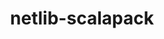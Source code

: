 ---
title: "netlib-scalapack"
layout: cache
categories: [package, develop]
meta: {"compilers": ["cce@18.0.0", "gcc@10.3.0", "gcc@11.4.0", "gcc@12.3.0", "gcc@12.4.0", "gcc@7.3.1", "gcc@9.4.0", "intel-oneapi-compilers@2025.1.0"], "num_specs": 145, "num_specs_by_stack": {"aws-isc": 1, "aws-isc-aarch64": 1, "aws-pcluster-neoverse_v1": 9, "e4s": 36, "e4s-cray-rhel": 6, "e4s-cray-sles": 2, "e4s-neoverse-v2": 20, "e4s-neoverse_v1": 9, "e4s-oneapi": 6, "e4s-power": 3, "e4s-rocm-external": 10, "root": 145, "tutorial": 42}, "oss": ["amzn2", "rhel8", "sle_hpc15", "ubuntu20.04", "ubuntu22.04"], "platforms": ["linux"], "stacks": ["aws-isc", "aws-isc-aarch64", "aws-pcluster-neoverse_v1", "e4s", "e4s-cray-rhel", "e4s-cray-sles", "e4s-neoverse-v2", "e4s-neoverse_v1", "e4s-oneapi", "e4s-power", "e4s-rocm-external", "root", "tutorial"], "targets": ["aarch64", "neoverse_v1", "neoverse_v2", "ppc64le", "x86_64_v3", "x86_64_v4"], "versions": ["2.2.0", "2.2.2"]}
spec_details: [{"compiler": "gcc@11.4.0", "hash": "22omkjfszvvacehzd637wjmggf2x5emv", "os": "ubuntu22.04", "platform": "linux", "size": "-", "stacks": ["e4s", "root"], "target": "x86_64_v3", "variants": ["build_system=cmake", "build_type=Release", "generator=make", "~ipo", "~pic", "+shared"], "versions": ["2.2.2"]}, {"compiler": "gcc@11.4.0", "hash": "2atgakqw2ihles6qisnu7c5ctsnr72zs", "os": "ubuntu22.04", "platform": "linux", "size": "-", "stacks": ["e4s-neoverse-v2", "root"], "target": "neoverse_v2", "variants": ["build_system=cmake", "build_type=Release", "generator=make", "~ipo", "~pic", "+shared"], "versions": ["2.2.2"]}, {"compiler": "gcc@12.4.0", "hash": "2fxbv2ep4oqxfmzlhqirmsccneta3kzf", "os": "amzn2", "platform": "linux", "size": "-", "stacks": ["aws-pcluster-neoverse_v1", "root"], "target": "neoverse_v1", "variants": ["build_system=cmake", "build_type=Release", "generator=make", "~ipo", "~pic", "+shared"], "versions": ["2.2.2"]}, {"compiler": "gcc@12.3.0", "hash": "2wfrfhtcywij3y7hpcni4oy2o4g5b77f", "os": "ubuntu22.04", "platform": "linux", "size": "-", "stacks": ["root", "tutorial"], "target": "x86_64_v3", "variants": ["build_system=cmake", "build_type=Release", "generator=make", "~ipo", "~pic", "+shared"], "versions": ["2.2.2"]}, {"compiler": "gcc@12.3.0", "hash": "2xcowdrmhf3cmkgbr3v3ovgh5fakrncd", "os": "ubuntu22.04", "platform": "linux", "size": "-", "stacks": ["root", "tutorial"], "target": "x86_64_v3", "variants": ["build_system=cmake", "build_type=Release", "generator=make", "~ipo", "~pic", "+shared"], "versions": ["2.2.2"]}, {"compiler": "gcc@11.4.0", "hash": "2yy6awvkfiqcziiww4mgfogx2b3nfn2v", "os": "ubuntu22.04", "platform": "linux", "size": "-", "stacks": ["e4s", "root"], "target": "x86_64_v3", "variants": ["build_system=cmake", "build_type=Release", "generator=make", "~ipo", "~pic", "+shared"], "versions": ["2.2.2"]}, {"compiler": "gcc@11.4.0", "hash": "323r3uppyetwz2okytcfjhqrarasxvin", "os": "ubuntu22.04", "platform": "linux", "size": "-", "stacks": ["e4s", "root"], "target": "x86_64_v3", "variants": ["build_system=cmake", "build_type=Release", "generator=make", "~ipo", "~pic", "+shared"], "versions": ["2.2.2"]}, {"compiler": "gcc@11.4.0", "hash": "35fihcu3lv4xxif6c3k6kucnsobieos5", "os": "ubuntu22.04", "platform": "linux", "size": "-", "stacks": ["e4s-neoverse_v1", "root"], "target": "neoverse_v1", "variants": ["build_system=cmake", "build_type=Release", "generator=make", "~ipo", "patches:=072b006,1c9ce5f,244a9aa", "~pic", "+shared"], "versions": ["2.2.0"]}, {"compiler": "gcc@11.4.0", "hash": "37ypvsk3qjvynzofltmqvlzhyypgalra", "os": "ubuntu22.04", "platform": "linux", "size": "-", "stacks": ["e4s-rocm-external", "root"], "target": "x86_64_v3", "variants": ["build_system=cmake", "build_type=Release", "generator=make", "~ipo", "~pic", "+shared"], "versions": ["2.2.2"]}, {"compiler": "gcc@11.4.0", "hash": "3fjecu4iv34amwzm5rkwsvzrj5w3afbr", "os": "ubuntu22.04", "platform": "linux", "size": "-", "stacks": ["e4s-neoverse_v1", "root"], "target": "neoverse_v1", "variants": ["build_system=cmake", "build_type=Release", "generator=make", "~ipo", "patches:=072b006,1c9ce5f,244a9aa", "~pic", "+shared"], "versions": ["2.2.0"]}, {"compiler": "gcc@11.4.0", "hash": "46fx7cb2f2eh4ot2sgivmlp225t25yab", "os": "ubuntu22.04", "platform": "linux", "size": "-", "stacks": ["e4s-neoverse-v2", "root"], "target": "neoverse_v2", "variants": ["build_system=cmake", "build_type=Release", "generator=make", "~ipo", "~pic", "+shared"], "versions": ["2.2.2"]}, {"compiler": "gcc@12.3.0", "hash": "4mhfn7zqegnfmrmozuxftvm7l7ytcmtm", "os": "ubuntu22.04", "platform": "linux", "size": "-", "stacks": ["root", "tutorial"], "target": "x86_64_v3", "variants": ["build_system=cmake", "build_type=Release", "generator=make", "~ipo", "~pic", "+shared"], "versions": ["2.2.2"]}, {"compiler": "gcc@11.4.0", "hash": "4okbrnxokrsh5ybpzxivhvto4wka5zwv", "os": "ubuntu22.04", "platform": "linux", "size": "-", "stacks": ["e4s-rocm-external", "root"], "target": "x86_64_v3", "variants": ["build_system=cmake", "build_type=Release", "generator=make", "~ipo", "~pic", "+shared"], "versions": ["2.2.2"]}, {"compiler": "gcc@11.4.0", "hash": "4pqe2oduwzgld2ovvavhmbhypfzrjy56", "os": "ubuntu22.04", "platform": "linux", "size": "-", "stacks": ["e4s-neoverse-v2", "root"], "target": "neoverse_v2", "variants": ["build_system=cmake", "build_type=Release", "generator=make", "~ipo", "~pic", "+shared"], "versions": ["2.2.2"]}, {"compiler": "gcc@11.4.0", "hash": "4sexrzvjql7kh5afryhvyi5bzztd6csj", "os": "ubuntu22.04", "platform": "linux", "size": "-", "stacks": ["e4s", "root"], "target": "x86_64_v3", "variants": ["build_system=cmake", "build_type=Release", "generator=make", "~ipo", "~pic", "+shared"], "versions": ["2.2.2"]}, {"compiler": "gcc@12.3.0", "hash": "564iqsznxbxjtdvrfa47bd3ce5jvq4dt", "os": "ubuntu22.04", "platform": "linux", "size": "-", "stacks": ["root", "tutorial"], "target": "x86_64_v3", "variants": ["build_system=cmake", "build_type=Release", "generator=make", "~ipo", "~pic", "+shared"], "versions": ["2.2.2"]}, {"compiler": "gcc@11.4.0", "hash": "5ax6wamwmbffjgsfl5l2zl7orw3v7k7i", "os": "ubuntu22.04", "platform": "linux", "size": "-", "stacks": ["e4s", "root"], "target": "x86_64_v3", "variants": ["build_system=cmake", "build_type=Release", "generator=make", "~ipo", "~pic", "+shared"], "versions": ["2.2.2"]}, {"compiler": "gcc@11.4.0", "hash": "5by6gkwbju4n4ojqb7rc6dhxunjzz3z6", "os": "ubuntu22.04", "platform": "linux", "size": "-", "stacks": ["e4s-neoverse-v2", "root"], "target": "neoverse_v2", "variants": ["build_system=cmake", "build_type=Release", "generator=make", "~ipo", "~pic", "+shared"], "versions": ["2.2.2"]}, {"compiler": "gcc@11.4.0", "hash": "5cuk6yjjwa3kffxud3zjokpngrhxymmu", "os": "ubuntu22.04", "platform": "linux", "size": "-", "stacks": ["e4s-neoverse-v2", "root"], "target": "neoverse_v2", "variants": ["build_system=cmake", "build_type=Release", "generator=make", "~ipo", "~pic", "+shared"], "versions": ["2.2.2"]}, {"compiler": "gcc@11.4.0", "hash": "5p5frczi36htldkoervhkywuoy4nmapo", "os": "ubuntu22.04", "platform": "linux", "size": "-", "stacks": ["e4s-neoverse-v2", "root"], "target": "neoverse_v2", "variants": ["build_system=cmake", "build_type=Release", "generator=make", "~ipo", "~pic", "+shared"], "versions": ["2.2.2"]}, {"compiler": "gcc@12.3.0", "hash": "5r3pghigd7nfgborcsnnuikgfv5zveka", "os": "ubuntu22.04", "platform": "linux", "size": "-", "stacks": ["root", "tutorial"], "target": "x86_64_v3", "variants": ["build_system=cmake", "build_type=Release", "generator=make", "~ipo", "~pic", "+shared"], "versions": ["2.2.2"]}, {"compiler": "gcc@11.4.0", "hash": "5s3no2pdzbr7rpkob76jganogdrlp6g5", "os": "ubuntu22.04", "platform": "linux", "size": "-", "stacks": ["e4s", "root"], "target": "x86_64_v3", "variants": ["build_system=cmake", "build_type=Release", "generator=make", "~ipo", "~pic", "+shared"], "versions": ["2.2.2"]}, {"compiler": "gcc@11.4.0", "hash": "67tgery5jeqa7gagsc3mhp5bulec6cjh", "os": "ubuntu22.04", "platform": "linux", "size": "-", "stacks": ["e4s", "root"], "target": "x86_64_v3", "variants": ["build_system=cmake", "build_type=Release", "generator=make", "~ipo", "~pic", "+shared"], "versions": ["2.2.2"]}, {"compiler": "gcc@11.4.0", "hash": "6gix7ycp6gkhufmq7iseb2j7cfcizbjk", "os": "ubuntu22.04", "platform": "linux", "size": "-", "stacks": ["e4s-rocm-external", "root"], "target": "x86_64_v3", "variants": ["build_system=cmake", "build_type=Release", "generator=make", "~ipo", "~pic", "+shared"], "versions": ["2.2.2"]}, {"compiler": "gcc@12.3.0", "hash": "6jtvaxxe6ihgdqswp72t4shhrxjwdan3", "os": "ubuntu22.04", "platform": "linux", "size": "-", "stacks": ["root", "tutorial"], "target": "x86_64_v3", "variants": ["build_system=cmake", "build_type=Release", "generator=make", "~ipo", "~pic", "+shared"], "versions": ["2.2.2"]}, {"compiler": "gcc@11.4.0", "hash": "6kb5wohk22rfkvyzc5ce35l4hvuq664i", "os": "ubuntu22.04", "platform": "linux", "size": "-", "stacks": ["e4s-rocm-external", "root"], "target": "x86_64_v3", "variants": ["build_system=cmake", "build_type=Release", "generator=make", "~ipo", "~pic", "+shared"], "versions": ["2.2.2"]}, {"compiler": "gcc@12.3.0", "hash": "6qfkxq2n2vid47j5teum7ezhjr2ucaxl", "os": "ubuntu22.04", "platform": "linux", "size": "-", "stacks": ["root", "tutorial"], "target": "x86_64_v3", "variants": ["build_system=cmake", "build_type=Release", "generator=make", "~ipo", "~pic", "+shared"], "versions": ["2.2.2"]}, {"compiler": "gcc@12.3.0", "hash": "75czgeqyvh5xbwnu2zlu3nklwg7jhupz", "os": "ubuntu22.04", "platform": "linux", "size": "-", "stacks": ["root", "tutorial"], "target": "x86_64_v3", "variants": ["build_system=cmake", "build_type=Release", "generator=make", "~ipo", "~pic", "+shared"], "versions": ["2.2.2"]}, {"compiler": "gcc@12.3.0", "hash": "7grnuqtawwmmt6huzdx3jh344fweitnt", "os": "ubuntu22.04", "platform": "linux", "size": "-", "stacks": ["root", "tutorial"], "target": "x86_64_v3", "variants": ["build_system=cmake", "build_type=Release", "generator=make", "~ipo", "~pic", "+shared"], "versions": ["2.2.2"]}, {"compiler": "cce@18.0.0", "hash": "7h2w3add4jgajc7bnqasdapb7ffg3bxp", "os": "rhel8", "platform": "linux", "size": "-", "stacks": ["e4s-cray-rhel", "root"], "target": "x86_64_v3", "variants": ["build_system=cmake", "build_type=Release", "generator=make", "~ipo", "~pic", "+shared"], "versions": ["2.2.2"]}, {"compiler": "gcc@12.3.0", "hash": "7nnjfh7yzfgesqdga44vodw3kbbny6xn", "os": "ubuntu22.04", "platform": "linux", "size": "-", "stacks": ["root", "tutorial"], "target": "x86_64_v3", "variants": ["build_system=cmake", "build_type=Release", "generator=make", "~ipo", "~pic", "+shared"], "versions": ["2.2.2"]}, {"compiler": "cce@18.0.0", "hash": "7wfqzfuardiudf4srgepem75ietlsltw", "os": "rhel8", "platform": "linux", "size": "-", "stacks": ["e4s-cray-rhel", "root"], "target": "x86_64_v3", "variants": ["build_system=cmake", "build_type=Release", "generator=make", "~ipo", "~pic", "+shared"], "versions": ["2.2.2"]}, {"compiler": "gcc@12.3.0", "hash": "7ykof6hwif7amgdbjt2ik6vvo72uibn3", "os": "ubuntu22.04", "platform": "linux", "size": "-", "stacks": ["root", "tutorial"], "target": "x86_64_v3", "variants": ["build_system=cmake", "build_type=Release", "generator=make", "~ipo", "~pic", "+shared"], "versions": ["2.2.2"]}, {"compiler": "gcc@11.4.0", "hash": "abfcxk5mjqagwrlcymggdey22rc5pbqz", "os": "ubuntu22.04", "platform": "linux", "size": "-", "stacks": ["e4s", "root"], "target": "x86_64_v3", "variants": ["build_system=cmake", "build_type=Release", "generator=make", "~ipo", "~pic", "+shared"], "versions": ["2.2.2"]}, {"compiler": "gcc@12.3.0", "hash": "abromh4pyyhi2e2qeicuxoz3cba4plzx", "os": "ubuntu22.04", "platform": "linux", "size": "-", "stacks": ["root", "tutorial"], "target": "x86_64_v3", "variants": ["build_system=cmake", "build_type=Release", "generator=make", "~ipo", "~pic", "+shared"], "versions": ["2.2.2"]}, {"compiler": "gcc@11.4.0", "hash": "ahgoaxtt2lttkfxtlmsnakxj3isko3ye", "os": "ubuntu22.04", "platform": "linux", "size": "-", "stacks": ["e4s-neoverse-v2", "root"], "target": "neoverse_v2", "variants": ["build_system=cmake", "build_type=Release", "generator=make", "~ipo", "~pic", "+shared"], "versions": ["2.2.2"]}, {"compiler": "gcc@12.4.0", "hash": "ajcw2c62p2e6iqjg6uynqcr2lu67n3wn", "os": "amzn2", "platform": "linux", "size": "-", "stacks": ["aws-pcluster-neoverse_v1", "root"], "target": "neoverse_v1", "variants": ["build_system=cmake", "build_type=Release", "generator=make", "~ipo", "~pic", "+shared"], "versions": ["2.2.2"]}, {"compiler": "cce@18.0.0", "hash": "bb56yk2jzmbhb6x556wpunjgga2mg7a7", "os": "rhel8", "platform": "linux", "size": "-", "stacks": ["e4s-cray-rhel", "root"], "target": "x86_64_v3", "variants": ["build_system=cmake", "build_type=Release", "generator=make", "~ipo", "~pic", "+shared"], "versions": ["2.2.2"]}, {"compiler": "gcc@11.4.0", "hash": "bd4rcrrhtxfl23s5ka3bydgybrhm4kkp", "os": "ubuntu22.04", "platform": "linux", "size": "-", "stacks": ["e4s-neoverse-v2", "root"], "target": "neoverse_v2", "variants": ["build_system=cmake", "build_type=Release", "generator=make", "~ipo", "~pic", "+shared"], "versions": ["2.2.2"]}, {"compiler": "gcc@12.4.0", "hash": "bm6gzybsbtrbyzlwrsfthjyq3y2pygub", "os": "amzn2", "platform": "linux", "size": "-", "stacks": ["aws-pcluster-neoverse_v1", "root"], "target": "neoverse_v1", "variants": ["build_system=cmake", "build_type=Release", "generator=make", "~ipo", "~pic", "+shared"], "versions": ["2.2.2"]}, {"compiler": "gcc@12.3.0", "hash": "butdme43ffc6ayps3vr4h5l3qhu5uia6", "os": "ubuntu22.04", "platform": "linux", "size": "-", "stacks": ["root", "tutorial"], "target": "x86_64_v3", "variants": ["build_system=cmake", "build_type=Release", "generator=make", "~ipo", "~pic", "+shared"], "versions": ["2.2.2"]}, {"compiler": "gcc@12.3.0", "hash": "c2ics3jfa5qqeyb6l4ztl6vbikyu5s7q", "os": "ubuntu22.04", "platform": "linux", "size": "-", "stacks": ["root", "tutorial"], "target": "x86_64_v3", "variants": ["build_system=cmake", "build_type=Release", "generator=make", "~ipo", "~pic", "+shared"], "versions": ["2.2.2"]}, {"compiler": "gcc@11.4.0", "hash": "cek426iukgjo7hxuaivc2krrbfy2776q", "os": "ubuntu22.04", "platform": "linux", "size": "-", "stacks": ["e4s-neoverse_v1", "root"], "target": "neoverse_v1", "variants": ["build_system=cmake", "build_type=Release", "generator=make", "~ipo", "patches:=072b006,1c9ce5f,244a9aa", "~pic", "+shared"], "versions": ["2.2.0"]}, {"compiler": "gcc@12.3.0", "hash": "ciu267hyqicm23pgxethxd7iglros62g", "os": "ubuntu22.04", "platform": "linux", "size": "-", "stacks": ["root", "tutorial"], "target": "x86_64_v3", "variants": ["build_system=cmake", "build_type=Release", "generator=make", "~ipo", "~pic", "+shared"], "versions": ["2.2.2"]}, {"compiler": "gcc@12.3.0", "hash": "crhamkqolrbrf24jul4w2tmjazudtkof", "os": "ubuntu22.04", "platform": "linux", "size": "-", "stacks": ["root", "tutorial"], "target": "x86_64_v3", "variants": ["build_system=cmake", "build_type=Release", "generator=make", "~ipo", "~pic", "+shared"], "versions": ["2.2.2"]}, {"compiler": "gcc@11.4.0", "hash": "d7ayphiu45xh5y4ruede4bga557ruxdc", "os": "ubuntu22.04", "platform": "linux", "size": "-", "stacks": ["e4s", "root"], "target": "x86_64_v3", "variants": ["build_system=cmake", "build_type=Release", "generator=make", "~ipo", "~pic", "+shared"], "versions": ["2.2.2"]}, {"compiler": "gcc@11.4.0", "hash": "dfeshfewe3acq2rbptq2jbw4mej5l2rt", "os": "ubuntu22.04", "platform": "linux", "size": "-", "stacks": ["e4s-neoverse-v2", "root"], "target": "neoverse_v2", "variants": ["build_system=cmake", "build_type=Release", "generator=make", "~ipo", "~pic", "+shared"], "versions": ["2.2.2"]}, {"compiler": "gcc@11.4.0", "hash": "djkg6m4qur6wetrtm6gtdmdshab7ad6e", "os": "ubuntu22.04", "platform": "linux", "size": "-", "stacks": ["e4s", "root"], "target": "x86_64_v3", "variants": ["build_system=cmake", "build_type=Release", "generator=make", "~ipo", "~pic", "+shared"], "versions": ["2.2.2"]}, {"compiler": "intel-oneapi-compilers@2025.1.0", "hash": "dmsvk7vac6erc2pe4dmksmmzbfbmix3z", "os": "ubuntu22.04", "platform": "linux", "size": "-", "stacks": ["e4s-oneapi", "root"], "target": "x86_64_v3", "variants": ["build_system=cmake", "build_type=Release", "generator=make", "~ipo", "~pic", "+shared"], "versions": ["2.2.2"]}, {"compiler": "gcc@11.4.0", "hash": "e4vexunb55oretdp3ymkaed3wdd6gkkw", "os": "ubuntu22.04", "platform": "linux", "size": "-", "stacks": ["e4s", "root"], "target": "x86_64_v3", "variants": ["build_system=cmake", "build_type=Release", "generator=make", "~ipo", "~pic", "+shared"], "versions": ["2.2.2"]}, {"compiler": "gcc@11.4.0", "hash": "ekllcdlbs6wsdegbqifbj6jgqminmh5f", "os": "ubuntu22.04", "platform": "linux", "size": "-", "stacks": ["e4s-neoverse_v1", "root"], "target": "neoverse_v1", "variants": ["build_system=cmake", "build_type=Release", "generator=make", "~ipo", "patches:=072b006,1c9ce5f,244a9aa", "~pic", "+shared"], "versions": ["2.2.0"]}, {"compiler": "gcc@9.4.0", "hash": "epxqdzxmn56tlr6pekzcveoke2ulwoeh", "os": "ubuntu20.04", "platform": "linux", "size": "-", "stacks": ["e4s-power", "root"], "target": "ppc64le", "variants": ["build_system=cmake", "build_type=Release", "generator=make", "~ipo", "patches:=072b006,1c9ce5f,244a9aa", "~pic", "+shared"], "versions": ["2.2.0"]}, {"compiler": "gcc@11.4.0", "hash": "eyw2zg5vyw7kgzzrva6phqxg35uiiiw6", "os": "ubuntu22.04", "platform": "linux", "size": "-", "stacks": ["e4s", "root"], "target": "x86_64_v3", "variants": ["build_system=cmake", "build_type=Release", "generator=make", "~ipo", "~pic", "+shared"], "versions": ["2.2.2"]}, {"compiler": "gcc@11.4.0", "hash": "f64n2budzjws4rzufpc7db3q4rhnmifn", "os": "ubuntu22.04", "platform": "linux", "size": "-", "stacks": ["e4s", "root"], "target": "x86_64_v3", "variants": ["build_system=cmake", "build_type=Release", "generator=make", "~ipo", "~pic", "+shared"], "versions": ["2.2.2"]}, {"compiler": "intel-oneapi-compilers@2025.1.0", "hash": "fg5jk72rvatthjhprisrl4v7qviqpyuh", "os": "ubuntu22.04", "platform": "linux", "size": "-", "stacks": ["e4s-oneapi", "root"], "target": "x86_64_v3", "variants": ["build_system=cmake", "build_type=Release", "generator=make", "~ipo", "~pic", "+shared"], "versions": ["2.2.2"]}, {"compiler": "gcc@12.3.0", "hash": "fped62bo2lo4ffwhgaapic7evewnefnp", "os": "ubuntu22.04", "platform": "linux", "size": "-", "stacks": ["root", "tutorial"], "target": "x86_64_v3", "variants": ["build_system=cmake", "build_type=Release", "generator=make", "~ipo", "~pic", "+shared"], "versions": ["2.2.2"]}, {"compiler": "cce@18.0.0", "hash": "ftml7nvra2ukbwoogut23c5l6t4zsndr", "os": "rhel8", "platform": "linux", "size": "-", "stacks": ["e4s-cray-rhel", "root"], "target": "x86_64_v3", "variants": ["build_system=cmake", "build_type=Release", "generator=make", "~ipo", "~pic", "+shared"], "versions": ["2.2.2"]}, {"compiler": "gcc@7.3.1", "hash": "fttxuszzwqr25aq22ypgppk7xq2yge7e", "os": "amzn2", "platform": "linux", "size": "-", "stacks": ["aws-isc-aarch64", "root"], "target": "aarch64", "variants": ["build_system=cmake", "build_type=Release", "generator=make", "~ipo", "patches:=072b006,1c9ce5f,244a9aa", "~pic", "+shared"], "versions": ["2.2.0"]}, {"compiler": "gcc@12.3.0", "hash": "gaw3hprsfq6mrvxd6msmda7inkdk32mi", "os": "ubuntu22.04", "platform": "linux", "size": "-", "stacks": ["root", "tutorial"], "target": "x86_64_v3", "variants": ["build_system=cmake", "build_type=Release", "generator=make", "~ipo", "~pic", "+shared"], "versions": ["2.2.2"]}, {"compiler": "gcc@12.3.0", "hash": "ge5o2xcni4mfm6fkup2uf2lsxwqp4mwv", "os": "ubuntu22.04", "platform": "linux", "size": "-", "stacks": ["root", "tutorial"], "target": "x86_64_v3", "variants": ["build_system=cmake", "build_type=Release", "generator=make", "~ipo", "~pic", "+shared"], "versions": ["2.2.2"]}, {"compiler": "gcc@9.4.0", "hash": "gm44zrkxw675l5mqlfczarphyr4fe5z2", "os": "ubuntu20.04", "platform": "linux", "size": "-", "stacks": ["e4s-power", "root"], "target": "ppc64le", "variants": ["build_system=cmake", "build_type=Release", "generator=make", "~ipo", "patches:=072b006,1c9ce5f,244a9aa", "~pic", "+shared"], "versions": ["2.2.0"]}, {"compiler": "gcc@12.3.0", "hash": "gpe647kpentg3kggpz3jefurdwajwb5u", "os": "ubuntu22.04", "platform": "linux", "size": "-", "stacks": ["root", "tutorial"], "target": "x86_64_v3", "variants": ["build_system=cmake", "build_type=Release", "generator=make", "~ipo", "~pic", "+shared"], "versions": ["2.2.2"]}, {"compiler": "gcc@11.4.0", "hash": "h3knvs4cl72v7ojs6ekh44km7xvnnt6g", "os": "ubuntu22.04", "platform": "linux", "size": "-", "stacks": ["e4s-neoverse_v1", "root"], "target": "neoverse_v1", "variants": ["build_system=cmake", "build_type=Release", "generator=make", "~ipo", "patches:=072b006,1c9ce5f,244a9aa", "~pic", "+shared"], "versions": ["2.2.0"]}, {"compiler": "gcc@12.3.0", "hash": "h7h52bxoenqp5hef7xiyje3t6ccsr45b", "os": "ubuntu22.04", "platform": "linux", "size": "-", "stacks": ["root", "tutorial"], "target": "x86_64_v3", "variants": ["build_system=cmake", "build_type=Release", "generator=make", "~ipo", "~pic", "+shared"], "versions": ["2.2.2"]}, {"compiler": "gcc@12.4.0", "hash": "hb26jk2cvr7euccntwsmklhxls7np4nl", "os": "amzn2", "platform": "linux", "size": "-", "stacks": ["aws-pcluster-neoverse_v1", "root"], "target": "neoverse_v1", "variants": ["build_system=cmake", "build_type=Release", "generator=make", "~ipo", "~pic", "+shared"], "versions": ["2.2.2"]}, {"compiler": "gcc@12.3.0", "hash": "hev4c5hkzazs7nyl4euj6zlaxpbaaqld", "os": "ubuntu22.04", "platform": "linux", "size": "-", "stacks": ["root", "tutorial"], "target": "x86_64_v3", "variants": ["build_system=cmake", "build_type=Release", "generator=make", "~ipo", "~pic", "+shared"], "versions": ["2.2.2"]}, {"compiler": "gcc@11.4.0", "hash": "hicqvthbizvct3vkdrwpsu2umigrwgir", "os": "ubuntu22.04", "platform": "linux", "size": "-", "stacks": ["e4s", "root"], "target": "x86_64_v3", "variants": ["build_system=cmake", "build_type=Release", "generator=make", "~ipo", "~pic", "+shared"], "versions": ["2.2.2"]}, {"compiler": "gcc@11.4.0", "hash": "hjf5lm4eab7cumymyzmafxrjmnjzxhnu", "os": "ubuntu22.04", "platform": "linux", "size": "-", "stacks": ["e4s-neoverse-v2", "root"], "target": "neoverse_v2", "variants": ["build_system=cmake", "build_type=Release", "generator=make", "~ipo", "~pic", "+shared"], "versions": ["2.2.2"]}, {"compiler": "intel-oneapi-compilers@2025.1.0", "hash": "hov2cs7usmzkbe2uxewm6banu7oq4wu6", "os": "ubuntu22.04", "platform": "linux", "size": "-", "stacks": ["e4s-oneapi", "root"], "target": "x86_64_v3", "variants": ["build_system=cmake", "build_type=Release", "generator=make", "~ipo", "~pic", "+shared"], "versions": ["2.2.2"]}, {"compiler": "gcc@12.3.0", "hash": "i5ko75fft7ss47oau6irfi3n77vokphi", "os": "ubuntu22.04", "platform": "linux", "size": "-", "stacks": ["root", "tutorial"], "target": "x86_64_v3", "variants": ["build_system=cmake", "build_type=Release", "generator=make", "~ipo", "~pic", "+shared"], "versions": ["2.2.2"]}, {"compiler": "gcc@11.4.0", "hash": "imksdej4ajeoammmw2m4jwryhb6vpewl", "os": "ubuntu22.04", "platform": "linux", "size": "-", "stacks": ["e4s-rocm-external", "root"], "target": "x86_64_v3", "variants": ["build_system=cmake", "build_type=Release", "generator=make", "~ipo", "~pic", "+shared"], "versions": ["2.2.2"]}, {"compiler": "gcc@11.4.0", "hash": "in5knuyi34bqnaea4zib3qt2tdqp4vx7", "os": "ubuntu22.04", "platform": "linux", "size": "-", "stacks": ["e4s-neoverse-v2", "root"], "target": "neoverse_v2", "variants": ["build_system=cmake", "build_type=Release", "generator=make", "~ipo", "~pic", "+shared"], "versions": ["2.2.2"]}, {"compiler": "gcc@11.4.0", "hash": "j5czzpyx4wx3iroxbkumzrhwtonqx2ah", "os": "ubuntu22.04", "platform": "linux", "size": "-", "stacks": ["e4s-neoverse-v2", "root"], "target": "neoverse_v2", "variants": ["build_system=cmake", "build_type=Release", "generator=make", "~ipo", "~pic", "+shared"], "versions": ["2.2.2"]}, {"compiler": "gcc@12.3.0", "hash": "jjzomr7sczzx3tmpfo5ilot3b4fvdau5", "os": "ubuntu22.04", "platform": "linux", "size": "-", "stacks": ["root", "tutorial"], "target": "x86_64_v3", "variants": ["build_system=cmake", "build_type=Release", "generator=make", "~ipo", "~pic", "+shared"], "versions": ["2.2.2"]}, {"compiler": "gcc@12.3.0", "hash": "jxcymo2ccqbxrblpkphdaiydlzmxfnem", "os": "ubuntu22.04", "platform": "linux", "size": "-", "stacks": ["root", "tutorial"], "target": "x86_64_v3", "variants": ["build_system=cmake", "build_type=Release", "generator=make", "~ipo", "~pic", "+shared"], "versions": ["2.2.2"]}, {"compiler": "gcc@11.4.0", "hash": "kjcnegfrff3pazqfhjqs5zroyhhiwtyu", "os": "ubuntu22.04", "platform": "linux", "size": "-", "stacks": ["e4s-rocm-external", "root"], "target": "x86_64_v3", "variants": ["build_system=cmake", "build_type=Release", "generator=make", "~ipo", "~pic", "+shared"], "versions": ["2.2.2"]}, {"compiler": "gcc@11.4.0", "hash": "kjkmyqdwry3zmrwy7bs2cnrkjme2ur4k", "os": "ubuntu22.04", "platform": "linux", "size": "-", "stacks": ["e4s-neoverse-v2", "root"], "target": "neoverse_v2", "variants": ["build_system=cmake", "build_type=Release", "generator=make", "~ipo", "~pic", "+shared"], "versions": ["2.2.2"]}, {"compiler": "gcc@12.3.0", "hash": "kjq64h4sre3aa7rtob74azfp3t7rpimv", "os": "ubuntu22.04", "platform": "linux", "size": "-", "stacks": ["root", "tutorial"], "target": "x86_64_v3", "variants": ["build_system=cmake", "build_type=Release", "generator=make", "~ipo", "~pic", "+shared"], "versions": ["2.2.2"]}, {"compiler": "gcc@11.4.0", "hash": "kmk4sfdcko7o5ns7423eybga7tx77cyy", "os": "ubuntu22.04", "platform": "linux", "size": "-", "stacks": ["e4s-rocm-external", "root"], "target": "x86_64_v3", "variants": ["build_system=cmake", "build_type=Release", "generator=make", "~ipo", "~pic", "+shared"], "versions": ["2.2.2"]}, {"compiler": "gcc@11.4.0", "hash": "kxnutto5e5dvevdeenhpf5ld6zmy7ftm", "os": "ubuntu22.04", "platform": "linux", "size": "-", "stacks": ["e4s", "root"], "target": "x86_64_v3", "variants": ["build_system=cmake", "build_type=Release", "generator=make", "~ipo", "~pic", "+shared"], "versions": ["2.2.2"]}, {"compiler": "gcc@12.3.0", "hash": "l64qftavqxhc62knfmzvkvkinlnovpth", "os": "ubuntu22.04", "platform": "linux", "size": "-", "stacks": ["root", "tutorial"], "target": "x86_64_v3", "variants": ["build_system=cmake", "build_type=Release", "generator=make", "~ipo", "~pic", "+shared"], "versions": ["2.2.2"]}, {"compiler": "gcc@11.4.0", "hash": "l6d5a6x5y6fdz3dqa23s7dbqubkfm2zd", "os": "ubuntu22.04", "platform": "linux", "size": "-", "stacks": ["e4s", "root"], "target": "x86_64_v3", "variants": ["build_system=cmake", "build_type=Release", "generator=make", "~ipo", "~pic", "+shared"], "versions": ["2.2.2"]}, {"compiler": "gcc@12.3.0", "hash": "l6p46b6yggl6rsl4yxourhb3o4ats5lr", "os": "ubuntu22.04", "platform": "linux", "size": "-", "stacks": ["root", "tutorial"], "target": "x86_64_v3", "variants": ["build_system=cmake", "build_type=Release", "generator=make", "~ipo", "~pic", "+shared"], "versions": ["2.2.2"]}, {"compiler": "gcc@11.4.0", "hash": "lgymtroyb34t2vai3fpvlswsazg7gpji", "os": "ubuntu22.04", "platform": "linux", "size": "-", "stacks": ["e4s", "root"], "target": "x86_64_v3", "variants": ["build_system=cmake", "build_type=Release", "generator=make", "~ipo", "~pic", "+shared"], "versions": ["2.2.2"]}, {"compiler": "gcc@12.3.0", "hash": "lq67cdmnkx3hrjrqulie4q7e5logr472", "os": "ubuntu22.04", "platform": "linux", "size": "-", "stacks": ["root", "tutorial"], "target": "x86_64_v3", "variants": ["build_system=cmake", "build_type=Release", "generator=make", "~ipo", "~pic", "+shared"], "versions": ["2.2.2"]}, {"compiler": "gcc@12.4.0", "hash": "mhhg7xmmrop4mg675kb2va5tr52q3m5c", "os": "amzn2", "platform": "linux", "size": "-", "stacks": ["aws-pcluster-neoverse_v1", "root"], "target": "neoverse_v1", "variants": ["build_system=cmake", "build_type=Release", "generator=make", "~ipo", "~pic", "+shared"], "versions": ["2.2.2"]}, {"compiler": "cce@18.0.0", "hash": "mldofwxlk3jmxih2sgvzajk4grbeg352", "os": "rhel8", "platform": "linux", "size": "-", "stacks": ["e4s-cray-rhel", "root"], "target": "x86_64_v3", "variants": ["build_system=cmake", "build_type=Release", "generator=make", "~ipo", "~pic", "+shared"], "versions": ["2.2.2"]}, {"compiler": "gcc@11.4.0", "hash": "mqgssgmz4usbir3vqws2ym5ip2vo6ulz", "os": "ubuntu22.04", "platform": "linux", "size": "-", "stacks": ["e4s", "root"], "target": "x86_64_v3", "variants": ["build_system=cmake", "build_type=Release", "generator=make", "~ipo", "~pic", "+shared"], "versions": ["2.2.2"]}, {"compiler": "gcc@11.4.0", "hash": "mqy6e4wllrsz5e3swldqrcwm4u73oaqq", "os": "ubuntu22.04", "platform": "linux", "size": "-", "stacks": ["e4s", "root"], "target": "x86_64_v3", "variants": ["build_system=cmake", "build_type=Release", "generator=make", "~ipo", "~pic", "+shared"], "versions": ["2.2.2"]}, {"compiler": "gcc@12.3.0", "hash": "nfo2uy3wiisfiuvfsmoxqe6lwocnv5c2", "os": "ubuntu22.04", "platform": "linux", "size": "-", "stacks": ["root", "tutorial"], "target": "x86_64_v3", "variants": ["build_system=cmake", "build_type=Release", "generator=make", "~ipo", "~pic", "+shared"], "versions": ["2.2.2"]}, {"compiler": "gcc@12.3.0", "hash": "nfugarrvcvvrmfe2d567dt2fn3it7igx", "os": "ubuntu22.04", "platform": "linux", "size": "-", "stacks": ["root", "tutorial"], "target": "x86_64_v3", "variants": ["build_system=cmake", "build_type=Release", "generator=make", "~ipo", "~pic", "+shared"], "versions": ["2.2.2"]}, {"compiler": "gcc@12.3.0", "hash": "nlgqisk5b4qoncv27jtuoyqdqht6efip", "os": "ubuntu22.04", "platform": "linux", "size": "-", "stacks": ["root", "tutorial"], "target": "x86_64_v3", "variants": ["build_system=cmake", "build_type=Release", "generator=make", "~ipo", "~pic", "+shared"], "versions": ["2.2.2"]}, {"compiler": "gcc@12.3.0", "hash": "otyegcn5w3kfqhba4zzloos6yrpurdbs", "os": "ubuntu22.04", "platform": "linux", "size": "-", "stacks": ["root", "tutorial"], "target": "x86_64_v3", "variants": ["build_system=cmake", "build_type=Release", "generator=make", "~ipo", "~pic", "+shared"], "versions": ["2.2.2"]}, {"compiler": "cce@18.0.0", "hash": "owzcboldkfuji46ysoylvh4nuqbjuye6", "os": "rhel8", "platform": "linux", "size": "-", "stacks": ["e4s-cray-rhel", "root"], "target": "x86_64_v3", "variants": ["build_system=cmake", "build_type=Release", "generator=make", "~ipo", "~pic", "+shared"], "versions": ["2.2.2"]}, {"compiler": "gcc@11.4.0", "hash": "p6wklimqatjtybn3lxpjw7y27iyo7gvx", "os": "ubuntu22.04", "platform": "linux", "size": "-", "stacks": ["e4s", "root"], "target": "x86_64_v3", "variants": ["build_system=cmake", "build_type=Release", "generator=make", "~ipo", "~pic", "+shared"], "versions": ["2.2.2"]}, {"compiler": "gcc@11.4.0", "hash": "psiedhj7v3gix7f4mzeb4g675l7brkt4", "os": "ubuntu22.04", "platform": "linux", "size": "-", "stacks": ["e4s-rocm-external", "root"], "target": "x86_64_v3", "variants": ["build_system=cmake", "build_type=Release", "generator=make", "~ipo", "~pic", "+shared"], "versions": ["2.2.2"]}, {"compiler": "gcc@11.4.0", "hash": "pvr65pgwnx7x5cvqxywwmncmka7exhlg", "os": "ubuntu22.04", "platform": "linux", "size": "-", "stacks": ["e4s", "root"], "target": "x86_64_v3", "variants": ["build_system=cmake", "build_type=Release", "generator=make", "~ipo", "~pic", "+shared"], "versions": ["2.2.2"]}, {"compiler": "gcc@12.3.0", "hash": "px5ugbznhckmhjjknyxtq6fcy6bxh2x4", "os": "ubuntu22.04", "platform": "linux", "size": "-", "stacks": ["root", "tutorial"], "target": "x86_64_v3", "variants": ["build_system=cmake", "build_type=Release", "generator=make", "~ipo", "~pic", "+shared"], "versions": ["2.2.2"]}, {"compiler": "gcc@11.4.0", "hash": "q3omauaxhfsznnfkwcho34szromjpes5", "os": "ubuntu22.04", "platform": "linux", "size": "-", "stacks": ["e4s-neoverse-v2", "root"], "target": "neoverse_v2", "variants": ["build_system=cmake", "build_type=Release", "generator=make", "~ipo", "~pic", "+shared"], "versions": ["2.2.2"]}, {"compiler": "gcc@11.4.0", "hash": "qvn4hfir6stwbdedfqbchdnuiwbfkkqz", "os": "ubuntu22.04", "platform": "linux", "size": "-", "stacks": ["e4s-neoverse_v1", "root"], "target": "neoverse_v1", "variants": ["build_system=cmake", "build_type=Release", "generator=make", "~ipo", "patches:=072b006,1c9ce5f,244a9aa", "~pic", "+shared"], "versions": ["2.2.0"]}, {"compiler": "gcc@12.3.0", "hash": "rcxopkjjio2dzvvbehzpegwpbownxts3", "os": "ubuntu22.04", "platform": "linux", "size": "-", "stacks": ["root", "tutorial"], "target": "x86_64_v3", "variants": ["build_system=cmake", "build_type=Release", "generator=make", "~ipo", "~pic", "+shared"], "versions": ["2.2.2"]}, {"compiler": "gcc@11.4.0", "hash": "rgitw4p4hbx6av2cqmeqszcb3cbwvgkj", "os": "ubuntu22.04", "platform": "linux", "size": "-", "stacks": ["e4s", "root"], "target": "x86_64_v3", "variants": ["build_system=cmake", "build_type=Release", "generator=make", "~ipo", "~pic", "+shared"], "versions": ["2.2.2"]}, {"compiler": "gcc@11.4.0", "hash": "rksts7ob7ebmat33fm27a2nnua7j73aq", "os": "ubuntu22.04", "platform": "linux", "size": "-", "stacks": ["e4s", "root"], "target": "x86_64_v3", "variants": ["build_system=cmake", "build_type=Release", "generator=make", "~ipo", "~pic", "+shared"], "versions": ["2.2.2"]}, {"compiler": "gcc@11.4.0", "hash": "rllcoxeiv34wy25kp2umqgydvhkrjym3", "os": "ubuntu22.04", "platform": "linux", "size": "-", "stacks": ["e4s", "root"], "target": "x86_64_v3", "variants": ["build_system=cmake", "build_type=Release", "generator=make", "~ipo", "~pic", "+shared"], "versions": ["2.2.2"]}, {"compiler": "gcc@10.3.0", "hash": "rpx4d5f7tpyxwp7ihv7rm23xqfit6leq", "os": "sle_hpc15", "platform": "linux", "size": "-", "stacks": ["e4s-cray-sles", "root"], "target": "x86_64_v4", "variants": ["build_system=cmake", "build_type=Release", "generator=make", "~ipo", "patches:=072b006,1c9ce5f,244a9aa", "~pic", "+shared"], "versions": ["2.2.0"]}, {"compiler": "gcc@11.4.0", "hash": "rt34gamwo2coqleoib5fm3ilciadetmx", "os": "ubuntu22.04", "platform": "linux", "size": "-", "stacks": ["e4s", "root"], "target": "x86_64_v3", "variants": ["build_system=cmake", "build_type=Release", "generator=make", "~ipo", "~pic", "+shared"], "versions": ["2.2.2"]}, {"compiler": "intel-oneapi-compilers@2025.1.0", "hash": "rtepburn5iol6itskkyoxzdnsftnmiir", "os": "ubuntu22.04", "platform": "linux", "size": "-", "stacks": ["e4s-oneapi", "root"], "target": "x86_64_v3", "variants": ["build_system=cmake", "build_type=Release", "generator=make", "~ipo", "~pic", "+shared"], "versions": ["2.2.2"]}, {"compiler": "intel-oneapi-compilers@2025.1.0", "hash": "rujt6nyzrviqrubob6lj6ure3yhzlvyd", "os": "ubuntu22.04", "platform": "linux", "size": "-", "stacks": ["e4s-oneapi", "root"], "target": "x86_64_v3", "variants": ["build_system=cmake", "build_type=Release", "generator=make", "~ipo", "~pic", "+shared"], "versions": ["2.2.2"]}, {"compiler": "gcc@11.4.0", "hash": "sf67uwlqgrz2dzrvicwggopmh4wueztd", "os": "ubuntu22.04", "platform": "linux", "size": "-", "stacks": ["e4s-neoverse_v1", "root"], "target": "neoverse_v1", "variants": ["build_system=cmake", "build_type=Release", "generator=make", "~ipo", "patches:=072b006,1c9ce5f,244a9aa", "~pic", "+shared"], "versions": ["2.2.0"]}, {"compiler": "gcc@11.4.0", "hash": "sju6c4wfqp7gxghl4urjzblhxmmoapdf", "os": "ubuntu22.04", "platform": "linux", "size": "-", "stacks": ["e4s", "root"], "target": "x86_64_v3", "variants": ["build_system=cmake", "build_type=Release", "generator=make", "~ipo", "~pic", "+shared"], "versions": ["2.2.2"]}, {"compiler": "gcc@7.3.1", "hash": "svn4gvqsydwi6foe6n4z5f22jxrhsvft", "os": "amzn2", "platform": "linux", "size": "-", "stacks": ["aws-isc", "root"], "target": "x86_64_v3", "variants": ["build_system=cmake", "build_type=Release", "generator=make", "~ipo", "patches:=072b006,1c9ce5f,244a9aa", "~pic", "+shared"], "versions": ["2.2.0"]}, {"compiler": "gcc@12.3.0", "hash": "t6sqiybgleck24b7pcdqpjqciovyfdxt", "os": "ubuntu22.04", "platform": "linux", "size": "-", "stacks": ["root", "tutorial"], "target": "x86_64_v3", "variants": ["build_system=cmake", "build_type=Release", "generator=make", "~ipo", "~pic", "+shared"], "versions": ["2.2.2"]}, {"compiler": "gcc@11.4.0", "hash": "tc3vb3jgeur6p3orrzlkudsvtqesc3mr", "os": "ubuntu22.04", "platform": "linux", "size": "-", "stacks": ["e4s-neoverse_v1", "root"], "target": "neoverse_v1", "variants": ["build_system=cmake", "build_type=Release", "generator=make", "~ipo", "patches:=072b006,1c9ce5f,244a9aa", "~pic", "+shared"], "versions": ["2.2.0"]}, {"compiler": "gcc@12.4.0", "hash": "teecgfpvirlu2jmq52ebhfmcn7iqce42", "os": "amzn2", "platform": "linux", "size": "-", "stacks": ["aws-pcluster-neoverse_v1", "root"], "target": "neoverse_v1", "variants": ["build_system=cmake", "build_type=Release", "generator=make", "~ipo", "~pic", "+shared"], "versions": ["2.2.2"]}, {"compiler": "gcc@12.4.0", "hash": "tlvgsafype4gvokeidf7j3kzqxqvaorn", "os": "amzn2", "platform": "linux", "size": "-", "stacks": ["aws-pcluster-neoverse_v1", "root"], "target": "neoverse_v1", "variants": ["build_system=cmake", "build_type=Release", "generator=make", "~ipo", "~pic", "+shared"], "versions": ["2.2.2"]}, {"compiler": "gcc@11.4.0", "hash": "tmhf6y4jdhk56rzs3d5vxheownb4uhdq", "os": "ubuntu22.04", "platform": "linux", "size": "-", "stacks": ["e4s-neoverse-v2", "root"], "target": "neoverse_v2", "variants": ["build_system=cmake", "build_type=Release", "generator=make", "~ipo", "~pic", "+shared"], "versions": ["2.2.2"]}, {"compiler": "gcc@11.4.0", "hash": "ttf6m3rjjiiderizoip4g3xu6crf3dtd", "os": "ubuntu22.04", "platform": "linux", "size": "-", "stacks": ["e4s-rocm-external", "root"], "target": "x86_64_v3", "variants": ["build_system=cmake", "build_type=Release", "generator=make", "~ipo", "~pic", "+shared"], "versions": ["2.2.2"]}, {"compiler": "gcc@11.4.0", "hash": "ttocy45arvalhatdesqfnu42iqemj6ms", "os": "ubuntu22.04", "platform": "linux", "size": "-", "stacks": ["e4s", "root"], "target": "x86_64_v3", "variants": ["build_system=cmake", "build_type=Release", "generator=make", "~ipo", "~pic", "+shared"], "versions": ["2.2.2"]}, {"compiler": "gcc@11.4.0", "hash": "tzzrfb6uz76famxar6aibmexphtmdxd7", "os": "ubuntu22.04", "platform": "linux", "size": "-", "stacks": ["e4s", "root"], "target": "x86_64_v3", "variants": ["build_system=cmake", "build_type=Release", "generator=make", "~ipo", "~pic", "+shared"], "versions": ["2.2.2"]}, {"compiler": "gcc@11.4.0", "hash": "u2gjuuv2lzms6b6tivtre4mo4betb2yj", "os": "ubuntu22.04", "platform": "linux", "size": "-", "stacks": ["e4s", "root"], "target": "x86_64_v3", "variants": ["build_system=cmake", "build_type=Release", "generator=make", "~ipo", "~pic", "+shared"], "versions": ["2.2.2"]}, {"compiler": "gcc@11.4.0", "hash": "u7mohomwzde5opi3s7znwktr2lk5oyjd", "os": "ubuntu22.04", "platform": "linux", "size": "-", "stacks": ["e4s", "root"], "target": "x86_64_v3", "variants": ["build_system=cmake", "build_type=Release", "generator=make", "~ipo", "~pic", "+shared"], "versions": ["2.2.2"]}, {"compiler": "gcc@12.4.0", "hash": "ueoebjfqjw4mbee7z2jkpegvkknrie3n", "os": "amzn2", "platform": "linux", "size": "-", "stacks": ["aws-pcluster-neoverse_v1", "root"], "target": "neoverse_v1", "variants": ["build_system=cmake", "build_type=Release", "generator=make", "~ipo", "~pic", "+shared"], "versions": ["2.2.2"]}, {"compiler": "gcc@12.3.0", "hash": "uqds4opihoxkjjtkxv4bjs2khzcsdxwg", "os": "ubuntu22.04", "platform": "linux", "size": "-", "stacks": ["root", "tutorial"], "target": "x86_64_v3", "variants": ["build_system=cmake", "build_type=Release", "generator=make", "~ipo", "~pic", "+shared"], "versions": ["2.2.2"]}, {"compiler": "gcc@11.4.0", "hash": "uwzug64eigx2wcq4wszxmhbrfl7thsyl", "os": "ubuntu22.04", "platform": "linux", "size": "-", "stacks": ["e4s-neoverse-v2", "root"], "target": "neoverse_v2", "variants": ["build_system=cmake", "build_type=Release", "generator=make", "~ipo", "~pic", "+shared"], "versions": ["2.2.2"]}, {"compiler": "gcc@11.4.0", "hash": "uxpohipqgji3743l3rotnkhzqcsbkitz", "os": "ubuntu22.04", "platform": "linux", "size": "-", "stacks": ["e4s-neoverse_v1", "root"], "target": "neoverse_v1", "variants": ["build_system=cmake", "build_type=Release", "generator=make", "~ipo", "patches:=072b006,1c9ce5f,244a9aa", "~pic", "+shared"], "versions": ["2.2.0"]}, {"compiler": "gcc@11.4.0", "hash": "v5hg5hgsbh2mjczczzzuftvmw6z6lcxq", "os": "ubuntu22.04", "platform": "linux", "size": "-", "stacks": ["e4s", "root"], "target": "x86_64_v3", "variants": ["build_system=cmake", "build_type=Release", "generator=make", "~ipo", "~pic", "+shared"], "versions": ["2.2.2"]}, {"compiler": "gcc@11.4.0", "hash": "v5k5xol6skga4ezahbmcl3ogsvpv2iwd", "os": "ubuntu22.04", "platform": "linux", "size": "-", "stacks": ["e4s", "root"], "target": "x86_64_v3", "variants": ["build_system=cmake", "build_type=Release", "generator=make", "~ipo", "~pic", "+shared"], "versions": ["2.2.2"]}, {"compiler": "gcc@12.3.0", "hash": "vaypvffekpf3crc6sauykqxmwg3fyvkr", "os": "ubuntu22.04", "platform": "linux", "size": "-", "stacks": ["root", "tutorial"], "target": "x86_64_v3", "variants": ["build_system=cmake", "build_type=Release", "generator=make", "~ipo", "~pic", "+shared"], "versions": ["2.2.2"]}, {"compiler": "gcc@9.4.0", "hash": "vbrmlysiisxxqudn66infftaarimx276", "os": "ubuntu20.04", "platform": "linux", "size": "-", "stacks": ["e4s-power", "root"], "target": "ppc64le", "variants": ["build_system=cmake", "build_type=Release", "generator=make", "~ipo", "patches:=072b006,1c9ce5f,244a9aa", "~pic", "+shared"], "versions": ["2.2.0"]}, {"compiler": "gcc@11.4.0", "hash": "w3jz2ach3kzq4te6agphae32ipcaw46w", "os": "ubuntu22.04", "platform": "linux", "size": "-", "stacks": ["e4s-neoverse-v2", "root"], "target": "neoverse_v2", "variants": ["build_system=cmake", "build_type=Release", "generator=make", "~ipo", "~pic", "+shared"], "versions": ["2.2.2"]}, {"compiler": "gcc@12.3.0", "hash": "w5lhodhr3ofj43bdbfuig6c4vpnm2wfy", "os": "ubuntu22.04", "platform": "linux", "size": "-", "stacks": ["root", "tutorial"], "target": "x86_64_v3", "variants": ["build_system=cmake", "build_type=Release", "generator=make", "~ipo", "~pic", "+shared"], "versions": ["2.2.2"]}, {"compiler": "gcc@12.4.0", "hash": "w6a4gcux4zavz4nsoy64xf3d5gv3u3sy", "os": "amzn2", "platform": "linux", "size": "-", "stacks": ["aws-pcluster-neoverse_v1", "root"], "target": "neoverse_v1", "variants": ["build_system=cmake", "build_type=Release", "generator=make", "~ipo", "~pic", "+shared"], "versions": ["2.2.2"]}, {"compiler": "gcc@11.4.0", "hash": "wfukuwmnsb3ig4lees4dxihznln5pzmz", "os": "ubuntu22.04", "platform": "linux", "size": "-", "stacks": ["e4s", "root"], "target": "x86_64_v3", "variants": ["build_system=cmake", "build_type=Release", "generator=make", "~ipo", "~pic", "+shared"], "versions": ["2.2.2"]}, {"compiler": "gcc@11.4.0", "hash": "wr4fov3omi6p7cuokjynzbo4zvij574w", "os": "ubuntu22.04", "platform": "linux", "size": "-", "stacks": ["e4s", "root"], "target": "x86_64_v3", "variants": ["build_system=cmake", "build_type=Release", "generator=make", "~ipo", "~pic", "+shared"], "versions": ["2.2.2"]}, {"compiler": "gcc@11.4.0", "hash": "wstijdrkp7hjqog2v7k6ssomco33c4j6", "os": "ubuntu22.04", "platform": "linux", "size": "-", "stacks": ["e4s-neoverse-v2", "root"], "target": "neoverse_v2", "variants": ["build_system=cmake", "build_type=Release", "generator=make", "~ipo", "~pic", "+shared"], "versions": ["2.2.2"]}, {"compiler": "gcc@11.4.0", "hash": "x7ydi3wks6jrwgudll4dg3qceqcia5do", "os": "ubuntu22.04", "platform": "linux", "size": "-", "stacks": ["e4s-rocm-external", "root"], "target": "x86_64_v3", "variants": ["build_system=cmake", "build_type=Release", "generator=make", "~ipo", "~pic", "+shared"], "versions": ["2.2.2"]}, {"compiler": "gcc@12.3.0", "hash": "xni4jtnvs4fexykblv7dpwi74tvw3vba", "os": "ubuntu22.04", "platform": "linux", "size": "-", "stacks": ["root", "tutorial"], "target": "x86_64_v3", "variants": ["build_system=cmake", "build_type=Release", "generator=make", "~ipo", "~pic", "+shared"], "versions": ["2.2.2"]}, {"compiler": "intel-oneapi-compilers@2025.1.0", "hash": "xrlqyfa5ahlbdtcks6o47onxyumgexvv", "os": "ubuntu22.04", "platform": "linux", "size": "-", "stacks": ["e4s-oneapi", "root"], "target": "x86_64_v3", "variants": ["build_system=cmake", "build_type=Release", "generator=make", "~ipo", "~pic", "+shared"], "versions": ["2.2.2"]}, {"compiler": "gcc@12.3.0", "hash": "xrre2fkmru4b23jhypthoxc6rulrvioa", "os": "ubuntu22.04", "platform": "linux", "size": "-", "stacks": ["root", "tutorial"], "target": "x86_64_v3", "variants": ["build_system=cmake", "build_type=Release", "generator=make", "~ipo", "~pic", "+shared"], "versions": ["2.2.2"]}, {"compiler": "gcc@11.4.0", "hash": "yvm734t5fqbbt3rm52w6njvu6dvoorxd", "os": "ubuntu22.04", "platform": "linux", "size": "-", "stacks": ["e4s-neoverse-v2", "root"], "target": "neoverse_v2", "variants": ["build_system=cmake", "build_type=Release", "generator=make", "~ipo", "~pic", "+shared"], "versions": ["2.2.2"]}, {"compiler": "gcc@10.3.0", "hash": "z3tdrfuglve6drcdrcw5svhl7i6x6np7", "os": "sle_hpc15", "platform": "linux", "size": "-", "stacks": ["e4s-cray-sles", "root"], "target": "x86_64_v4", "variants": ["build_system=cmake", "build_type=Release", "generator=make", "~ipo", "patches:=072b006,1c9ce5f,244a9aa", "~pic", "+shared"], "versions": ["2.2.0"]}, {"compiler": "gcc@12.3.0", "hash": "zag4xvfi2gw74ziedst4e5m2g3rn63dh", "os": "ubuntu22.04", "platform": "linux", "size": "-", "stacks": ["root", "tutorial"], "target": "x86_64_v3", "variants": ["build_system=cmake", "build_type=Release", "generator=make", "~ipo", "~pic", "+shared"], "versions": ["2.2.2"]}, {"compiler": "gcc@11.4.0", "hash": "zcymvi63smrtfdvujhntdjueprrua4qg", "os": "ubuntu22.04", "platform": "linux", "size": "-", "stacks": ["e4s-neoverse-v2", "root"], "target": "neoverse_v2", "variants": ["build_system=cmake", "build_type=Release", "generator=make", "~ipo", "~pic", "+shared"], "versions": ["2.2.2"]}, {"compiler": "gcc@11.4.0", "hash": "zgopbp4qfj2afvvjbtmchw4vw4d7cnyx", "os": "ubuntu22.04", "platform": "linux", "size": "-", "stacks": ["e4s", "root"], "target": "x86_64_v3", "variants": ["build_system=cmake", "build_type=Release", "generator=make", "~ipo", "~pic", "+shared"], "versions": ["2.2.2"]}, {"compiler": "gcc@11.4.0", "hash": "znyiksvrjtgx64jkvcomc2rxold3yqfe", "os": "ubuntu22.04", "platform": "linux", "size": "-", "stacks": ["e4s", "root"], "target": "x86_64_v3", "variants": ["build_system=cmake", "build_type=Release", "generator=make", "~ipo", "~pic", "+shared"], "versions": ["2.2.2"]}]
---